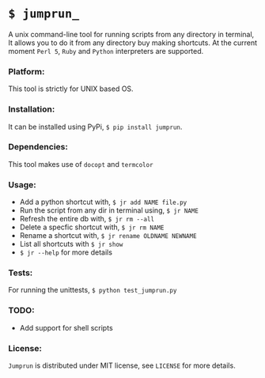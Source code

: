`$ jumprun_`
=============

A unix command-line tool for running scripts from any directory in terminal, It allows you to do it from any directory buy making shortcuts. At the current moment `Perl 5`, `Ruby` and `Python` interpreters are supported.

### Platform:

This tool is strictly for UNIX based OS.

### Installation:

It can be installed using PyPi, `$ pip install jumprun`.

### Dependencies:
This tool makes use of `docopt` and `termcolor`

### Usage:
* Add a python shortcut with, `$ jr add NAME file.py`
* Run the script from any dir in terminal using, `$ jr NAME`
* Refresh the entire db with, `$ jr rm --all`
* Delete a specfic shortcut with, `$ jr rm NAME`
* Rename a shortcut with, `$ jr rename OLDNAME NEWNAME`
* List all shortcuts with `$ jr show`
* `$ jr --help` for more details

### Tests:
For running the unittests, `$ python test_jumprun.py` 

### TODO:
* Add support for shell scripts 

### License:
`Jumprun` is distributed under MIT license, see `LICENSE` for more details.
